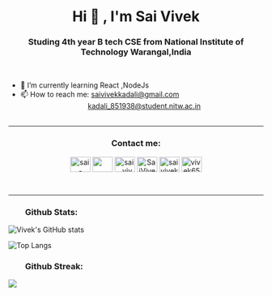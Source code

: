 ### <h1 align="center">Hi 👋 , I'm Sai Vivek</h1>
<h3 align="center">Studing 4th year B tech CSE from National Institute of Technology Warangal,India</h3><br>

- 🌱 I’m currently learning React ,NodeJs
- 📫 How to reach me: saivivekkadali@gmail.com <br>&emsp;&emsp;&emsp;&emsp;&emsp;&emsp;&emsp;&emsp;&emsp;&ensp;kadali_851938@student.nitw.ac.in<br><br>


<hr/>
<h3 align="center">Contact me:</h3>
<p align="center">
<a href="https://www.linkedin.com/in/sai-vivek-kadali-875052213/" target="blank"><img align="center" src="https://raw.githubusercontent.com/rahuldkjain/github-profile-readme-generator/master/src/images/icons/Social/linked-in-alt.svg" alt="sai-vivek-kadali" height="30" width="40" /></a>
<a href="https://www.facebook.com/sai.vivek.9212/" target="blank"><img align="center" src="https://raw.githubusercontent.com/rahuldkjain/github-profile-readme-generator/master/src/images/icons/Social/facebook.svg" alt="" height="30" width="40" /></a>
<a href="https://www.instagram.com/sai._vivek/" target="blank"><img align="center" src="https://raw.githubusercontent.com/rahuldkjain/github-profile-readme-generator/master/src/images/icons/Social/instagram.svg" alt="sai._vivek" height="30" width="40" /></a>
<a href="https://leetcode.com/SaiVivek123/" target="blank"><img align="center" src="https://raw.githubusercontent.com/rahuldkjain/github-profile-readme-generator/master/src/images/icons/Social/leet-code.svg" alt="SaiVivek123" height="30" width="40" /></a>
<a href="https://www.codechef.com/users/saivivek123" target="blank"><img align="center" src="https://cdn.jsdelivr.net/npm/simple-icons@3.1.0/icons/codechef.svg" alt="saivivek123" height="30" width="40" /></a>
<a href="https://codeforces.com/profile/vivek6549" target="blank"><img align="center" src="https://cdn.jsdelivr.net/npm/simple-icons@3.0.1/icons/codeforces.svg" alt="vivek6549" height="30" width="40" /></a>
</p>
<br/>
  <hr/>
  



<h3  >&emsp;&emsp;Github Stats:</h3>


![Vivek's GitHub stats](https://github-readme-stats.vercel.app/api?username=saivivek321&show_icons=true&theme=gotham)

 ![Top Langs](https://github-readme-stats.vercel.app/api/top-langs/?username=saivivek321&theme=gotham)

<!-- &emsp;&emsp;&emsp;&emsp;![Top Langs](https://github-readme-stats.vercel.app/api/top-langs/?username=saivivek321&layout=compact&theme=gotham) -->

<h3 >&emsp;&emsp;Github Streak:</h3>
<p>
<img align = "center" src = "https://github-readme-streak-stats.herokuapp.com/?user=saivivek321&theme=gotham">
</p>



<!--
**saivivek321/saivivek321** is a ✨ _special_ ✨ repository because its `README.md` (this file) appears on your GitHub profile.


Here are some ideas to get you started:

- 🔭 I’m currently working on ...
- 🌱 I’m currently learning ...
- 👯 I’m looking to collaborate on ...
- 🤔 I’m looking for help with ...
- 💬 Ask me about ...
- 📫 How to reach me: ...
- 😄 Pronouns: ...
- ⚡ Fun fact: ...
-->
<!-- align = "center">-->
